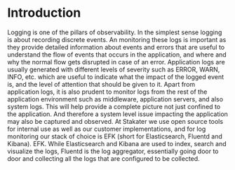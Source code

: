 # Introduction
Logging is one of the pillars of observability. In the simplest sense logging is about recording discrete events. An monitoring these logs is important as they provide detailed information about events and errors that are useful to understand the flow of events that occurs in the application, and where and why the normal flow gets disrupted in case of an error. Application logs are usually generated with different levels of severity such as ERROR, WARN, INFO, etc. which are useful to indicate what the impact of the logged event is, and the level of attention that should be given to it. Apart from application logs, it is also prudent to monitor logs from the rest of the application environment such as middleware, application servers, and also system logs. This will help provide a complete picture not just confined to the application. And therefore a system level issue impacting the application may also be captured and observed.
At Stakater we use open source tools for internal use as well as our customer implementations, and for log monitoring our stack of choice is EFK (short for Elasticsearch, Fluentd and Kibana). EFK. While Elasticsearch and Kibana are used to index, search and visualize the logs, Fluentd is the log aggregator, essentially going door to door and collecting all the logs that are configured to be collected.